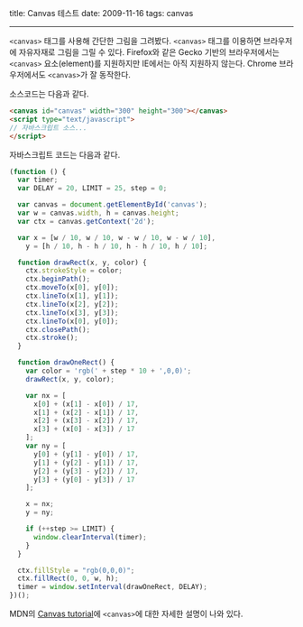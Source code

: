 title: Canvas 테스트
date: 2009-11-16
tags: canvas

---

`<canvas>` 태그를 사용해 간단한 그림을 그려봤다. `<canvas>` 태그를 이용하면 브라우저에 자유자재로 그림을 그릴 수 있다. Firefox와 같은 Gecko 기반의 브라우저에서는 `<canvas>` 요소(element)를 지원하지만 IE에서는 아직 지원하지 않는다. Chrome 브라우저에서도 `<canvas>`가 잘 동작한다.
<!--more-->
<div style="margin:auto; width:300px; padding:0;">
  <canvas id="canvas" width="300" height="300"></canvas>
</div>

소스코드는 다음과 같다.

```html
<canvas id="canvas" width="300" height="300"></canvas>
<script type="text/javascript">
// 자바스크립트 소스...
</script>
```

자바스크립트 코드는 다음과 같다.

```js
(function () {
  var timer;
  var DELAY = 20, LIMIT = 25, step = 0;

  var canvas = document.getElementById('canvas');
  var w = canvas.width, h = canvas.height;
  var ctx = canvas.getContext('2d');

  var x = [w / 10, w / 10, w - w / 10, w - w / 10],
    y = [h / 10, h - h / 10, h - h / 10, h / 10];

  function drawRect(x, y, color) {
    ctx.strokeStyle = color;
    ctx.beginPath();
    ctx.moveTo(x[0], y[0]);
    ctx.lineTo(x[1], y[1]);
    ctx.lineTo(x[2], y[2]);
    ctx.lineTo(x[3], y[3]);
    ctx.lineTo(x[0], y[0]);
    ctx.closePath();
    ctx.stroke();
  }

  function drawOneRect() {
    var color = 'rgb(' + step * 10 + ',0,0)';
    drawRect(x, y, color);

    var nx = [
      x[0] + (x[1] - x[0]) / 17,
      x[1] + (x[2] - x[1]) / 17,
      x[2] + (x[3] - x[2]) / 17,
      x[3] + (x[0] - x[3]) / 17
    ];
    var ny = [
      y[0] + (y[1] - y[0]) / 17,
      y[1] + (y[2] - y[1]) / 17,
      y[2] + (y[3] - y[2]) / 17,
      y[3] + (y[0] - y[3]) / 17
    ];

    x = nx;
    y = ny;

    if (++step >= LIMIT) {
      window.clearInterval(timer);
    }
  }

  ctx.fillStyle = "rgb(0,0,0)";
  ctx.fillRect(0, 0, w, h);
  timer = window.setInterval(drawOneRect, DELAY);
})();
```

MDN의 [Canvas tutorial](https://developer.mozilla.org/en/Canvas_tutorial)에 `<canvas>`에 대한 자세한 설명이 나와 있다.

<script type="text/javascript">
(function () {
  var timer;
  var DELAY = 20, LIMIT = 25, step = 0;

  var canvas = document.getElementById('canvas');
  var w = canvas.width, h = canvas.height;
  var ctx = canvas.getContext('2d');

  var x = [w / 10, w / 10, w - w / 10, w - w / 10],
    y = [h / 10, h - h / 10, h - h / 10, h / 10];

  function drawRect(x, y, color) {
    ctx.strokeStyle = color;
    ctx.beginPath();
    ctx.moveTo(x[0], y[0]);
    ctx.lineTo(x[1], y[1]);
    ctx.lineTo(x[2], y[2]);
    ctx.lineTo(x[3], y[3]);
    ctx.lineTo(x[0], y[0]);
    ctx.closePath();
    ctx.stroke();
  }

  function drawOneRect() {
    var color = 'rgb(' + step * 10 + ',0,0)';
    drawRect(x, y, color);

    var nx = [
      x[0] + (x[1] - x[0]) / 17,
      x[1] + (x[2] - x[1]) / 17,
      x[2] + (x[3] - x[2]) / 17,
      x[3] + (x[0] - x[3]) / 17
    ];
    var ny = [
      y[0] + (y[1] - y[0]) / 17,
      y[1] + (y[2] - y[1]) / 17,
      y[2] + (y[3] - y[2]) / 17,
      y[3] + (y[0] - y[3]) / 17
    ];

    x = nx;
    y = ny;

    if (++step >= LIMIT) {
      window.clearInterval(timer);
    }
  }

  ctx.fillStyle = "rgb(0,0,0)";
  ctx.fillRect(0, 0, w, h);
  timer = window.setInterval(drawOneRect, DELAY);
})();
</script>
